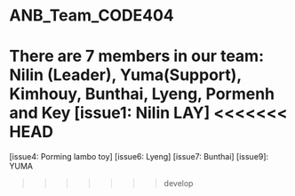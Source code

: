 # ANB_Team_CODE404

There are 7 members in our team: Nilin (Leader), Yuma(Support), Kimhouy, Bunthai, Lyeng, Pormenh and Key
[issue1: Nilin LAY]
<<<<<<< HEAD
=======
[issue4: Porming lambo toy]
[issue6: Lyeng]
[issue7: Bunthai]
[issue9]: YUMA

> > > > > > > develop
